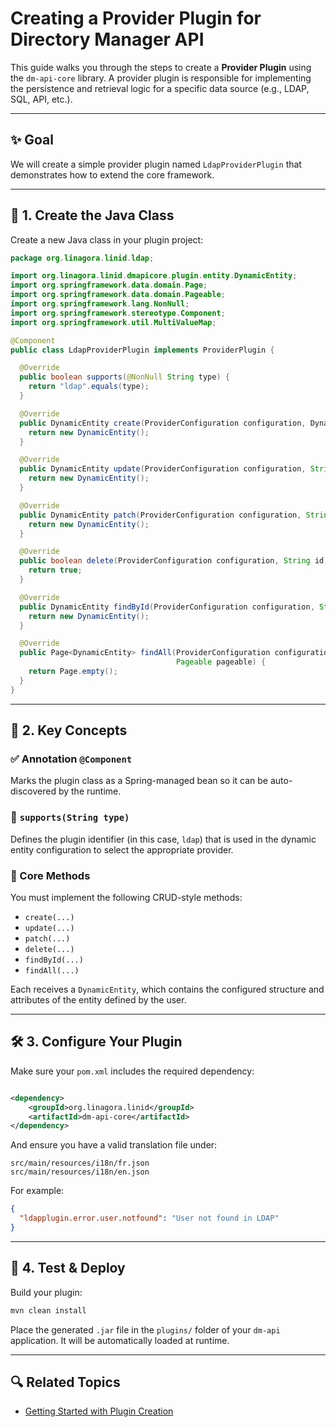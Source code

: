 # Creating a Provider Plugin for Directory Manager API

This guide walks you through the steps to create a **Provider Plugin** using the `dm-api-core` library. A provider
plugin is responsible for implementing the persistence and retrieval logic for a specific data source (e.g., LDAP, SQL,
API, etc.).

---

## ✨ Goal

We will create a simple provider plugin named `LdapProviderPlugin` that demonstrates how to extend the core framework.

---

## 📁 1. Create the Java Class

Create a new Java class in your plugin project:

```java
package org.linagora.linid.ldap;

import org.linagora.linid.dmapicore.plugin.entity.DynamicEntity;
import org.springframework.data.domain.Page;
import org.springframework.data.domain.Pageable;
import org.springframework.lang.NonNull;
import org.springframework.stereotype.Component;
import org.springframework.util.MultiValueMap;

@Component
public class LdapProviderPlugin implements ProviderPlugin {

  @Override
  public boolean supports(@NonNull String type) {
    return "ldap".equals(type);
  }

  @Override
  public DynamicEntity create(ProviderConfiguration configuration, DynamicEntity dynamicEntity) {
    return new DynamicEntity();
  }

  @Override
  public DynamicEntity update(ProviderConfiguration configuration, String id, DynamicEntity dynamicEntity) {
    return new DynamicEntity();
  }

  @Override
  public DynamicEntity patch(ProviderConfiguration configuration, String id, DynamicEntity dynamicEntity) {
    return new DynamicEntity();
  }

  @Override
  public boolean delete(ProviderConfiguration configuration, String id) {
    return true;
  }

  @Override
  public DynamicEntity findById(ProviderConfiguration configuration, String id) {
    return new DynamicEntity();
  }

  @Override
  public Page<DynamicEntity> findAll(ProviderConfiguration configuration, MultiValueMap<String, String> filters,
                                     Pageable pageable) {
    return Page.empty();
  }
}
```

---

## 🧩 2. Key Concepts

### ✅ Annotation `@Component`

Marks the plugin class as a Spring-managed bean so it can be auto-discovered by the runtime.

### 🔁 `supports(String type)`

Defines the plugin identifier (in this case, `ldap`) that is used in the dynamic entity configuration to select the
appropriate provider.

### 🔨 Core Methods

You must implement the following CRUD-style methods:

* `create(...)`
* `update(...)`
* `patch(...)`
* `delete(...)`
* `findById(...)`
* `findAll(...)`

Each receives a `DynamicEntity`, which contains the configured structure and attributes of the entity defined by the
user.

---

## 🛠️ 3. Configure Your Plugin

Make sure your `pom.xml` includes the required dependency:

```xml

<dependency>
    <groupId>org.linagora.linid</groupId>
    <artifactId>dm-api-core</artifactId>
</dependency>
```

And ensure you have a valid translation file under:

```
src/main/resources/i18n/fr.json
src/main/resources/i18n/en.json
```

For example:

```json
{
  "ldapplugin.error.user.notfound": "User not found in LDAP"
}
```

---

## 🔄 4. Test & Deploy

Build your plugin:

```bash
mvn clean install
```

Place the generated `.jar` file in the `plugins/` folder of your `dm-api` application. It will be automatically loaded
at runtime.

---

## 🔍 Related Topics

* [Getting Started with Plugin Creation](./how-to-create-a-plugin.md)

